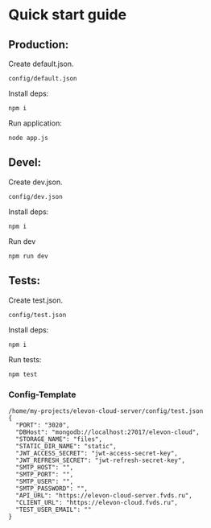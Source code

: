 # Quick start guide

## Production:
Create default.json. 
```
config/default.json
```
Install deps:
```
npm i
```
Run application:
```
node app.js
```

## Devel:
Create dev.json.
```
config/dev.json
```
Install deps:
```
npm i
```
Run dev
```
npm run dev
```

## Tests:
Create test.json.
```
config/test.json
```
Install deps:
```
npm i
```
Run tests:
```
npm test
```

### Config-Template
```
/home/my-projects/elevon-cloud-server/config/test.json
{
  "PORT": "3020",
  "DBHost": "mongodb://localhost:27017/elevon-cloud",
  "STORAGE_NAME": "files",
  "STATIC_DIR_NAME": "static",
  "JWT_ACCESS_SECRET": "jwt-access-secret-key",
  "JWT_REFRESH_SECRET": "jwt-refresh-secret-key",
  "SMTP_HOST": "",
  "SMTP_PORT": "",
  "SMTP_USER": "",
  "SMTP_PASSWORD": "",
  "API_URL": "https://elevon-cloud-server.fvds.ru",
  "CLIENT_URL": "https://elevon-cloud.fvds.ru",
  "TEST_USER_EMAIL": ""
}
```
